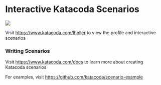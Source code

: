 # Interactive Katacoda Scenarios

[![](http://shields.katacoda.com/katacoda/lholler/count.svg)](https://www.katacoda.com/lholler "Get your profile on Katacoda.com")

Visit https://www.katacoda.com/lholler to view the profile and interactive scenarios

### Writing Scenarios
Visit https://www.katacoda.com/docs to learn more about creating Katacoda scenarios

For examples, visit https://github.com/katacoda/scenario-example
